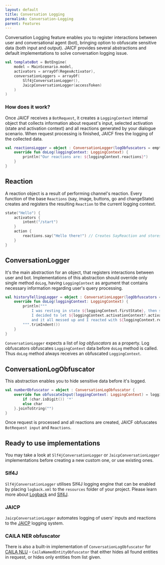 ```yaml
---
layout: default
title: Conversation Logging
permalink: Conversation-Logging
parent: Features
---
```


Conversation Logging feature enables you to register interactions between user and conversational agent (bot), bringing option to obfuscate sensitive data (both input and output).
JAICF provides several abstractions and default implementations to solve conversation logging issue.

```kotlin
val templateBot = BotEngine(
    model = MainScenario.model,
    activators = arrayOf(RegexActivator),
    conversationLoggers = arrayOf(
        Slf4jConversationLogger(),
        JaicpConversationLogger(accessToken)
    )
)
```

### How does it work? 

Once JAICF receives a `BotRequest`, it creates a `LoggingContext` internal object that collects information about request's input, selected activation (state and activation context) and all reactions generated by your dialogue scenario. 
When request processing is finished, JAICF fires the logging of the collected data.

```kotlin
val reactionsLogger = object : ConversationLogger(logObfuscators = emptyList()) {
    override fun doLog(loggingContext: LoggingContext) {
        println("Our reactions are: ${loggingContext.reactions}")
    }
}
```

## Reaction

A reaction object is a result of performing channel's reaction.
Every function of the base `Reactions` (say, image, buttons, go and changeState) creates and registers the resulting `Reaction` to the current logging context.

```kotlin
state("Hello") {
    activators {
        intent("/start")
    }
    action {
        reactions.say("Hello there!") // Creates SayReaction and stores it to the LoggingContext
    }
}
```

## ConversationLogger

It's the main abstraction for an object, that registers interactions between user and bot. 
Implementations of this abstraction should override only single method `doLog`, having `LoggingContext` as argument that contains necessary information regarding user's query processing.

```kotlin
val historyTellingLogger = object : ConversationLogger(logObfuscators = emptyList()) {
    override fun doLog(loggingContext: LoggingContext) {
        println("""
            I was resting in state ${loggingContext.firstState}, then someone sent me ${loggingContext.input}.
            I decided to let ${loggingContext.activationContext?.activation?.state} handle this query,
            and it all messed up and I reacted with ${loggingContext.reactions}.
        """.trimIndent())
    }
}
```

`ConversationLogger` expects a list of _log obfuscators_ as a property. 
Log obfuscators obfuscates `LoggingContext` data before `doLog` method is called. Thus `doLog` method always receives an obfuscated `LoggingContext`.

## ConversationLogObfuscator

This abstraction enables you to hide sensitive data before it's logged.

```kotlin
val numberObfuscator = object : ConversationLogObfuscator {
    override fun obfuscateInput(loggingContext: LoggingContext) = loggingContext.input.map { char ->
        if (char.isDigit()) '*'
        else char
    }.joinToString("")
}
```

Once request is processed and all reactions are created, JAICF obfuscates `BotRequest input` and `Reactions`. 

## Ready to use implementations

You may take a look at `Slf4jConversationLogger` or `JaicpConversationLogger` implementations before creating a new custom one, or use existing ones.

### Slf4J

`Slf4jConversationLogger` utilises Slf4J logging engine that can be enabled by placing `logback.xml` to the `resources` folder of your project. Please learn more about [Logback](http://logback.qos.ch/) and [Slf4J](http://www.slf4j.org/).

### JAICP

`JaicpConversationLogger` automates logging of users' inputs and reactions to the [JAICP](https://app.jaicp.com) logging system.

### CAILA NER obfuscator

There is also a built-in implementation of `ConversationLogObfuscator` for [CAILA NLU](https://github.com/just-ai/jaicf-kotlin/tree/master/activators/caila) - `CailaNamedEntityObfuscator` that either hides all found entities in request, or hides only entities from list given.